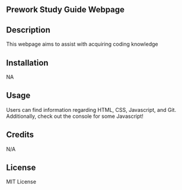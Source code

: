 ## Prework Study Guide Webpage

## Description

This webpage aims to assist with acquiring coding knowledge

## Installation

NA

## Usage

Users can find information regarding HTML, CSS, Javascript, and Git. Additionally, check out the console for some Javascript!

## Credits

N/A

## License

MIT License
